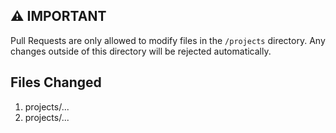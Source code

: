 ## ⚠️ IMPORTANT

Pull Requests are only allowed to modify files in the `/projects` directory.
Any changes outside of this directory will be rejected automatically.

## Files Changed

<!-- List the modified files below -->

1. projects/...
2. projects/...
